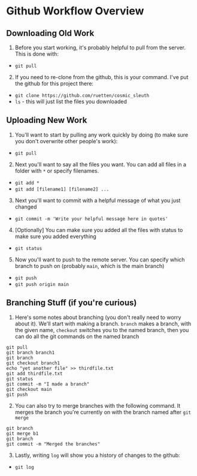 # Github Workflow Overview

## Downloading Old Work
1. Before you start working, it's probably helpful to pull from the server. This is done with: 
  - `git pull`
2. If you need to re-clone from the github, this is your command. I've put the github for this project there: 
  - `git clone https://github.com/ruetten/cosmic_sleuth`
  - `ls` - this will just list the files you downloaded


## Uploading New Work
1. You'll want to start by pulling any work quickly by doing (to make sure you don't overwrite other people's work):
  - `git pull`
2. Next you'll want to say all the files you want. You can add all files in a folder with `*` or specify filenames. 
  - `git add *`
  - `git add [filename1] [filename2] ... `
3. Next you'll want to commit with a helpful message of what you just changed
  - `git commit -m 'Write your helpful message here in quotes'`
4. [Optionally] You can make sure you added all the files with status to make sure you added everything
  - `git status`
5. Now you'll want to push to the remote server. You can specify which branch to push on (probably `main`, which is the main branch)
  - `git push`
  - `git push origin main`

## Branching Stuff (if you're curious)
1. Here's some notes about branching (you don't really need to worry about it). We'll start with making a branch. `branch` makes a branch, with the given name, `checkout` switches you to the named branch, then you can do all the git commands on the named branch

```
git pull
git branch branch1
git branch 
git checkout branch1
echo "yet another file" >> thirdfile.txt
git add thirdfile.txt
git status
git commit -m "I made a branch" 
git checkout main
git push 
```

2. You can also try to merge branches with the following command. It merges the branch you're currently on with the branch named after `git merge`

```
git branch
git merge b1
git branch
git commit -m "Merged the branches"
```

3. Lastly, writing `log` will show you a history of changes to the github: 
  - `git log`